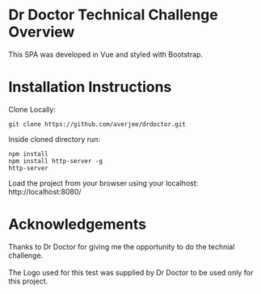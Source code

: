 # Dr Doctor Technical Challenge Overview

This SPA was developed in Vue and styled with Bootstrap.   

# Installation Instructions

Clone Locally: <br>

`git clone https://github.com/averjee/drdoctor.git`

Inside cloned directory run: <br>

`npm install` <br>
`npm install http-server -g` <br>
`http-server` <br>

Load the project from your browser using your localhost: http://localhost:8080/

# Acknowledgements

Thanks to Dr Doctor for giving me the opportunity to do the technial challenge.<br><br>
The Logo used for this test was supplied by Dr Doctor to be used only for this project.

